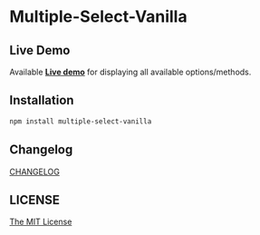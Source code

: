 # Multiple-Select-Vanilla

## Live Demo
Available [**Live demo**](https://ghiscoding.github.io/multiple-select-vanilla/) for displaying all available options/methods. 

## Installation

```sh
npm install multiple-select-vanilla
```

## Changelog

[CHANGELOG](https://github.com/ghiscoding/multiple-select-vanilla/blob/main/packages/multiple-select-vanilla/CHANGELOG.md)

## LICENSE

[The MIT License](https://github.com/ghiscoding/multiple-select-vanilla/blob/main/LICENSE)
